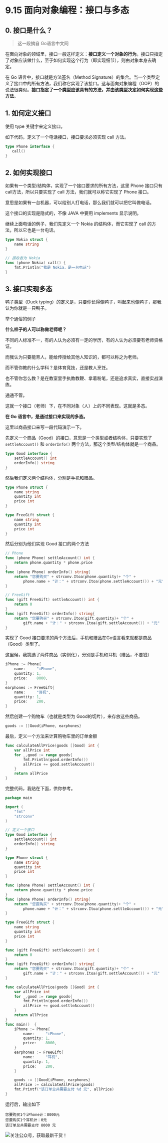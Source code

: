 # 9.15 面向对象编程：接口与多态

## 0. 接口是什么？

> 这一段摘自 Go语言中文网

在面向对象的领域里，接口一般这样定义：**接口定义一个对象的行为**。接口只指定了对象应该做什么，至于如何实现这个行为（即实现细节），则由对象本身去确定。

在 Go 语言中，接口就是方法签名（Method Signature）的集合。当一个类型定义了接口中的所有方法，我们称它实现了该接口。这与面向对象编程（OOP）的说法很类似。**接口指定了一个类型应该具有的方法，并由该类型决定如何实现这些方法**。

## 1. 如何定义接口

使用 type 关键字来定义接口。

如下代码，定义了一个电话接口，接口要求必须实现 call 方法。

```go
type Phone interface {
   call()
}
```

## 2. 如何实现接口

如果有一个类型/结构体，实现了一个接口要求的所有方法，这里 Phone 接口只有 call方法，所以只要实现了 call 方法，我们就可以称它实现了 Phone 接口。

意思是如果有一台机器，可以给别人打电话，那么我们就可以把它叫做电话。

这个接口的实现是隐式的，不像 JAVA 中要用 implements 显示说明。

继续上面电话的例子，我们先定义一个 Nokia 的结构体，而它实现了 call 的方法，所以它也是一台电话。

```go
type Nokia struct {
    name string
}

// 接收者为 Nokia
func (phone Nokia) call() {
    fmt.Println("我是 Nokia，是一台电话")
}
```



## 3. 接口实现多态

鸭子类型（Duck typing）的定义是，只要你长得像鸭子，叫起来也像鸭子，那我认为你就是一只鸭子。

举个通俗的例子

**什么样子的人可以称做老师呢？**

不同的人标准不一，有的人认为必须有一定的学历，有的人认为必须要有老师资格证。

而我认为只要能育人，能给传授给其他人知识的，都可以称之为老师。

而不管你教的什么学科？是体育竞技，还是教人烹饪。

也不管你怎么教？是在教室里手执教教鞭、拿着粉笔，还是追求真实，直接实战演练。

通通不管。

这就一个接口（老师）下，在不同对象（人）上的不同表现。这就是多态。



**在 Go 语言中，是通过接口来实现的多态。**

这里以商品接口来写一段代码演示一下。

先定义一个商品（Good）的接口，意思是一个类型或者结构体，只要实现了`settleAccount()` 和 `orderInfo()` 两个方法，那这个类型/结构体就是一个商品。

```go
type Good interface {
	settleAccount() int
	orderInfo() string
}
```

然后我们定义两个结构体，分别是手机和赠品。

```go
type Phone struct {
	name string
	quantity int
	price int
}

type FreeGift struct {
	name string
	quantity int
	price int
}
```

然后分别为他们实现 Good 接口的两个方法

```go
// Phone
func (phone Phone) settleAccount() int {
	return phone.quantity * phone.price
}
func (phone Phone) orderInfo() string{
	return "您要购买" + strconv.Itoa(phone.quantity)+ "个" + 
		phone.name + "计：" + strconv.Itoa(phone.settleAccount()) + "元"
}

// FreeGift
func (gift FreeGift) settleAccount() int {
	return 0
}
func (gift FreeGift) orderInfo() string{
	return "您要购买" + strconv.Itoa(gift.quantity)+ "个" + 
		gift.name + "计：" + strconv.Itoa(gift.settleAccount()) + "元"
}
```

实现了 Good 接口要求的两个方法后，手机和赠品在Go语言看来就都是商品（Good）类型了。

这里候，我挑选了两件商品（实例化），分别是手机和耳机（赠品，不要钱）

```go
iPhone := Phone{
    name:     "iPhone",
    quantity: 1,
    price:    8000,
}
earphones := FreeGift{
    name:     "耳机",
    quantity: 1,
    price:    200,
}
```

然后创建一个购物车（也就是类型为 Good的切片），来存放这些商品。

```go
goods := []Good{iPhone, earphones}
```

最后，定义一个方法来计算购物车里的订单金额

```go
func calculateAllPrice(goods []Good) int {
	var allPrice int
	for _,good := range goods{
		fmt.Println(good.orderInfo())
		allPrice += good.settleAccount()
	}
	return allPrice
}
```

完整代码，我贴在下面，供你参考。

```go
package main

import (
	"fmt"
	"strconv"
)

// 定义一个接口
type Good interface {
	settleAccount() int
	orderInfo() string
}

type Phone struct {
	name string
	quantity int
	price int
}

func (phone Phone) settleAccount() int {
	return phone.quantity * phone.price
}
func (phone Phone) orderInfo() string{
	return "您要购买" + strconv.Itoa(phone.quantity)+ "个" + 
		phone.name + "计：" + strconv.Itoa(phone.settleAccount()) + "元"
}

type FreeGift struct {
	name string
	quantity int
	price int
}

func (gift FreeGift) settleAccount() int {
	return 0
}
func (gift FreeGift) orderInfo() string{
	return "您要购买" + strconv.Itoa(gift.quantity)+ "个" + 
		gift.name + "计：" + strconv.Itoa(gift.settleAccount()) + "元"
}

func calculateAllPrice(goods []Good) int {
	var allPrice int
	for _,good := range goods{
		fmt.Println(good.orderInfo())
		allPrice += good.settleAccount()
	}
	return allPrice
}
func main()  {
	iPhone := Phone{
		name:     "iPhone",
		quantity: 1,
		price:    8000,
	}
	earphones := FreeGift{
		name:     "耳机",
		quantity: 1,
		price:    200,
	}

	goods := []Good{iPhone, earphones}
	allPrice := calculateAllPrice(goods)
	fmt.Printf("该订单总共需要支付 %d 元", allPrice)
}
```

运行后，输出如下

```
您要购买1个iPhone计：8000元
您要购买1个耳机计：0元
该订单总共需要支付 8000 元
```



![关注公众号，获取最新干货！](http://image.python-online.cn/20191117155836.png)